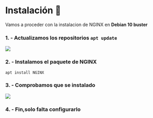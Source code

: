 # Instalación 🔧
Vamos a proceder con la instalacion de NGINX en **Debian 10 buster**
### 1. - Actualizamos los repositorios ``` apt update ```
   ![](https://github.com/jesusromero92/vsftpd/blob/main/Fotos/4.1.png)

### 2. - Instalamos el paquete de NGINX

   ``` apt install NGINX ```
  
    
### 3. - Comprobamos que se instalado
   ![](https://github.com/jesusromero92/NGINX/blob/main/Fotos/2.png)
     
### 4. - Fin,solo falta configurarlo
